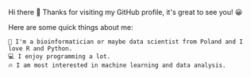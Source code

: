 Hi there 👋 Thanks for visiting my GitHub profile, it's great to see you! 😀

Here are some quick things about me:

    🔭 I'm a bioinformatician or maybe data scientist from Poland and I love R and Python.
    💻 I enjoy programming a lot.
    🔥 I am most interested in machine learning and data analysis.    
    
